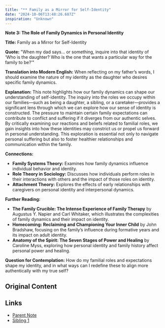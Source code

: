 ```yaml
---
title: "** Family as a Mirror for Self-Identity"
date: "2024-10-06T13:48:26.687Z"
inspiration: "Unknown"
---
```


**Note 3: The Role of Family Dynamics in Personal Identity**

**Title:** Family as a Mirror for Self-Identity

**Quote:** "When my dad says... or something, inquire into that identity of ‘Who is the daughter? Who is the one that wants a particular way for the family to be?’"

**Translation into Modern English:** When reflecting on my father’s words, I should examine the nature of my identity as the daughter who desires specific family dynamics.

**Explanation:** This note highlights how our family dynamics can shape our understanding of self-identity. The inquiry into the roles we occupy within our families—such as being a daughter, a sibling, or a caretaker—provides a significant lens through which we can explore how our sense of identity is constructed. The pressure to maintain certain family expectations can contribute to conflict and suffering if it diverges from our authentic selves. By critically examining our reactions and beliefs related to familial roles, we gain insights into how these identities may constrict us or propel us forward in personal understanding. This exploration is essential not only to navigate personal suffering but also to foster healthier relationships and communication within the family.

**Connections:**
- **Family Systems Theory:** Examines how family dynamics influence individual behavior and identity.
- **Role Theory in Sociology:** Discusses how individuals perform roles in their interactions with others and the impact of those roles on identity.
- **Attachment Theory:** Explores the effects of early relationships with caregivers on personal identity and interpersonal dynamics.

**Further Reading:**
- **The Family Crucible: The Intense Experience of Family Therapy** by Augustus Y. Napier and Carl Whitaker, which illustrates the complexities of family dynamics and their impact on identity.
- **Homecoming: Reclaiming and Championing Your Inner Child** by John Bradshaw, focusing on the family’s influence during formative years and its impact on adult identity.
- **Anatomy of the Spirit: The Seven Stages of Power and Healing** by Caroline Myss, exploring how personal identity and family history affect personal power and healing.

**Question for Contemplation:** How do my familial roles and expectations shape my identity, and in what ways can I redefine these to align more authentically with my true self?



## Original Content



## Links

- [Parent Note](/parent-note.md)
- [Sibling 1](/zettel1.md)
